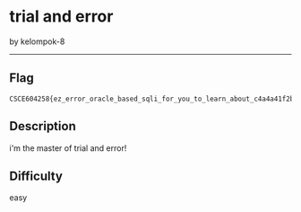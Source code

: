 # trial and error

by kelompok-8

---

## Flag

```
CSCE604258{ez_error_oracle_based_sqli_for_you_to_learn_about_c4a4a41f2b}
```

## Description
i'm the master of trial and error!

## Difficulty
easy
